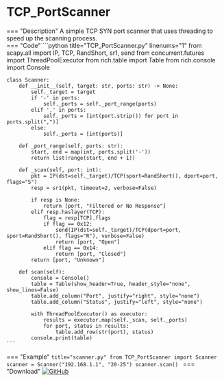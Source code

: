 # TCP_PortScanner

=== "Description"
    A simple TCP SYN port scanner that uses threading to speed up the scanning process.  
=== "Code"
    ```python title="TCP_PortScanner.py" linenums="1"
    from scapy.all import IP, TCP, RandShort, sr1, send
    from concurrent.futures import ThreadPoolExecutor
    from rich.table import Table
    from rich.console import Console
    
    class Scanner:
        def __init__(self, target: str, ports: str) -> None:
            self._target = target
            if '-' in ports:
                self._ports = self._port_range(ports)
            elif ',' in ports:
                self._ports = [int(port.strip()) for port in ports.split(",")]
            else:
                self._ports = [int(ports)]
    
        def _port_range(self, ports: str):
            start, end = map(int, ports.split('-'))
            return list(range(start, end + 1))
    
        def _scan(self, port: int):
            pkt = IP(dst=self._target)/TCP(sport=RandShort(), dport=port, flags="S")
            resp = sr1(pkt, timeout=2, verbose=False)
    
            if resp is None:
                return [port, "Filtered or No Response"]
            elif resp.haslayer(TCP):
                flag = resp[TCP].flags
                if flag == 0x12:
                    send(IP(dst=self._target)/TCP(dport=port, sport=RandShort(), flags="R"), verbose=False)
                    return [port, "Open"]
                elif flag == 0x14:
                    return [port, "Closed"]
            return [port, "Unknown"]
    
        def scan(self):
            console = Console()
            table = Table(show_header=True, header_style="none", show_lines=False)
            table.add_column("Port", justify="right", style="none")
            table.add_column("Status", justify="left", style="none")
    
            with ThreadPoolExecutor() as executor:
                results = executor.map(self._scan, self._ports)
                for port, status in results:
                    table.add_row(str(port), status)
            console.print(table)
    ```
=== "Example"
    ```title="scanner.py"
    from TCP_PortScanner import Scanner
    scanner = Scanner("192.168.1.1", "20-25")
    scanner.scan()
    ```
=== "Download"
    [![GitHub](https://img.shields.io/badge/Source-GitHub-blue)](https://github.com/MustafaAbdulazizHamza/packet-lab/blob/master/Python/Scapy/TCP_PortScanner.py)